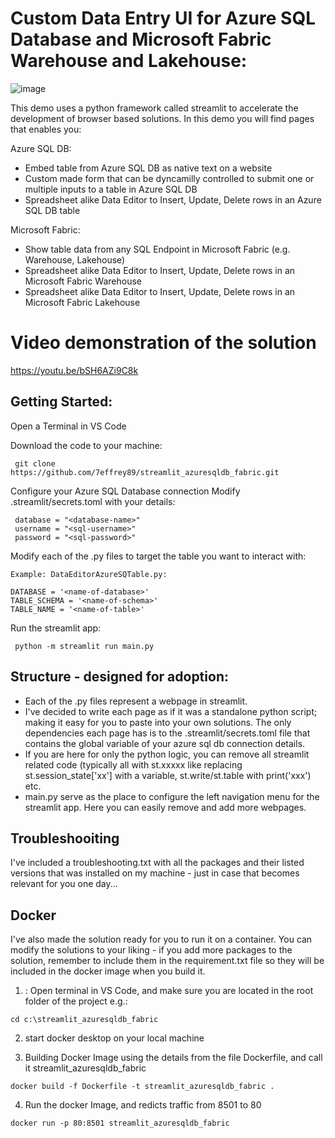 # Custom Data Entry UI for Azure SQL Database and Microsoft Fabric Warehouse and Lakehouse:
![image](https://github.com/user-attachments/assets/7d768b49-1483-4056-ab3e-924366af3f9c)


This demo uses a python framework called streamlit to accelerate the development of browser based solutions.
In this demo you will find pages that enables you:

Azure SQL DB:
- Embed table from Azure SQL DB as native text on a website
- Custom made form that can be dyncamilly controlled to submit one or multiple inputs to a table in Azure SQL DB
- Spreadsheet alike Data Editor to Insert, Update, Delete rows in an Azure SQL DB table
  
Microsoft Fabric:
- Show table data from any SQL Endpoint in Microsoft Fabric (e.g. Warehouse, Lakehouse)
- Spreadsheet alike Data Editor to Insert, Update, Delete rows in an Microsoft Fabric Warehouse
- Spreadsheet alike Data Editor to Insert, Update, Delete rows in an Microsoft Fabric Lakehouse 

# Video demonstration of the solution 
https://youtu.be/bSH6AZi9C8k

## Getting Started:
Open a Terminal in VS Code

Download the code to your machine:

``` git clone https://github.com/7effrey89/streamlit_azuresqldb_fabric.git```

Configure your Azure SQL Database connection
Modify .streamlit/secrets.toml with your details:
``` server = "<azuresql-resource-name>.database.windows.net"
 database = "<database-name>"
 username = "<sql-username>"
 password = "<sql-password>"
```
Modify each of the .py files to target the table you want to interact with:

```
Example: DataEditorAzureSQTable.py:

DATABASE = '<name-of-database>'
TABLE_SCHEMA = '<name-of-schema>'
TABLE_NAME = '<name-of-table>'
```

Run the streamlit app:

``` python -m streamlit run main.py```

## Structure - designed for adoption:
- Each of the .py files represent a webpage in streamlit.
- I've decided to write each page as if it was a standalone python script; making it easy for you to paste into your own solutions. The only dependencies each page has is to the .streamlit/secrets.toml file that contains the global variable of your azure sql db connection details.
- If you are here for only the python logic, you can remove all streamlit related code (typically all with st.xxxxx like replacing st.session_state['xx'] with a variable, st.write/st.table with print('xxx') etc.
- main.py serve as the place to configure the left navigation menu for the streamlit app. Here you can easily remove and add more webpages.
  
## Troubleshooiting
I've included a troubleshooting.txt with all the packages and their listed versions that was installed on my machine - just in case that becomes relevant for you one day...

## Docker
I've also made the solution ready for you to run it on a container. You can modify the solutions to your liking - if you add more packages to the solution, remember to include them in the requirement.txt file so they will be included in the docker image when you build it.

1. : Open terminal in VS Code, and make sure you are located in the root folder of the project e.g.:

``` cd c:\streamlit_azuresqldb_fabric ``` 

2. start docker desktop on your local machine

3. Building Docker Image using the details from the file Dockerfile, and call it streamlit_azuresqldb_fabric

```docker build -f Dockerfile -t streamlit_azuresqldb_fabric . ```

4. Run the docker Image, and redicts traffic from 8501 to 80

```docker run -p 80:8501 streamlit_azuresqldb_fabric```



